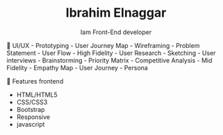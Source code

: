 
<h1 align="center">Ibrahim Elnaggar</h1>
<p align="center">Iam Front-End developer</p>
🌼 UI/UX
- Prototyping 
- User Journey Map
- Wireframing
- Problem Statement
- User Flow
- High Fidelity
- User Research
- Sketching
- User interviews
- Brainstorming
- Priority Matrix
- Competitive Analysis
- Mid Fidelity
- Empathy Map
- User Journey
- Persona


🌼 Features frontend
- HTML/HTML5
- CSS/CSS3
- Bootstrap
- Responsive
- javascript
  
